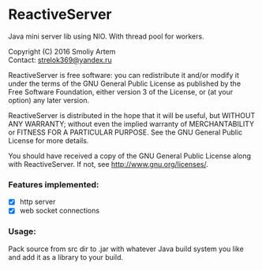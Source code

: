 # ReactiveServer
Java mini server lib using NIO. With thread pool for workers.

Copyright (C) 2016 Smoliy Artem<br>
Contact: strelok369@yandex.ru

ReactiveServer is free software: you can redistribute it and/or modify
it under the terms of the GNU General Public License as published by
the Free Software Foundation, either version 3 of the License, or
(at your option) any later version.

ReactiveServer is distributed in the hope that it will be useful,
but WITHOUT ANY WARRANTY; without even the implied warranty of
MERCHANTABILITY or FITNESS FOR A PARTICULAR PURPOSE. See the
GNU General Public License for more details.

You should have received a copy of the GNU General Public License
along with ReactiveServer. If not, see <http://www.gnu.org/licenses/>.

### Features implemented:
- [x] http server
- [x] web socket connections

### Usage:
Pack source from src dir to .jar with whatever Java build system you like and add it as a library to your build.
